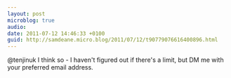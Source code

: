 ```yaml
---
layout: post
microblog: true
audio: 
date: 2011-07-12 14:46:33 +0100
guid: http://samdeane.micro.blog/2011/07/12/t90779076616400896.html
---
```

@tenjinuk I think so - I haven't figured out if there's a limit, but DM me with your preferred email address.
